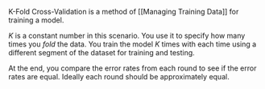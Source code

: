 K-Fold Cross-Validation is a method of [[Managing Training Data]] for training a model.

*K* is a constant number in this scenario. You use it to specify how many times you *fold* the data. You train the model *K* times with each time using a different segment of the dataset for training and testing. 

At the end, you compare the error rates from each round to see if the error rates are equal. Ideally each round should be approximately equal.